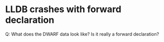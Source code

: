 LLDB crashes with forward declaration
=====================================

Q: What does the DWARF data look like? Is it really a forward declaration?


